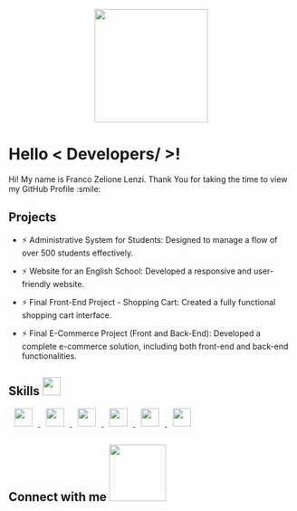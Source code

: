 <p align="center">
    <img width="200" src="https://github.com/user-attachments/assets/97b8f1ac-4a92-4361-a214-75ac0b535481">
</p>

<h1> Hello < Developers/ >! </h1>
<p align='center'>
</p>

<div size='20px'> Hi! My name is Franco Zelione Lenzi. Thank You for taking the time to view my GitHub Profile :smile: 
</div>

<h2> Projects </h2>

- ⚡ Administrative System for Students: Designed to manage a flow of over 500 students effectively.
  
- ⚡ Website for an English School: Developed a responsive and user-friendly website.
  
- ⚡ Final Front-End Project - Shopping Cart: Created a fully functional shopping cart interface.
  
- ⚡ Final E-Commerce Project (Front and Back-End): Developed a complete e-commerce solution, including both front-end and back-end functionalities.

<h2>Skills <img src="https://media2.giphy.com/media/QssGEmpkyEOhBCb7e1/giphy.gif?cid=ecf05e47a0n3gi1bfqntqmob8g9aid1oyj2wr3ds3mg700bl&rid=giphy.gif" width="32px"></h2>

<p>
    <a href="https://github.com/Aditya664?tab=repositories&q=&type=&language=reactjs&sort=">
        <img width="32px" src="https://raw.githubusercontent.com/rahulbanerjee26/githubAboutMeGenerator/main/icons/reactjs.svg" style="margin: 0 10px;">
    </a>
    <a href="https://github.com/Aditya664?tab=repositories&q=&type=&language=javascript&sort=">
        <img width="32px" src="https://raw.githubusercontent.com/rahulbanerjee26/githubAboutMeGenerator/main/icons/javascript.svg" style="margin: 0 10px;">
    </a>
    <a href="https://github.com/Aditya664?tab=repositories&q=&type=&language=cpp&sort=">
        <img width="32px" src="https://raw.githubusercontent.com/rahulbanerjee26/githubAboutMeGenerator/main/icons/cpp.svg" style="margin: 0 10px;">
    </a>
    <a href="https://github.com/Aditya664?tab=repositories&q=&type=&language=sqlite&sort=">
        <img width="32px" src="https://raw.githubusercontent.com/rahulbanerjee26/githubAboutMeGenerator/main/icons/sqlite.svg" style="margin: 0 10px;">
    </a>
    <a href="https://github.com/Aditya664?tab=repositories&q=&type=&language=css&sort=">
        <img width="32px" src="https://raw.githubusercontent.com/rahulbanerjee26/githubAboutMeGenerator/main/icons/css.svg" style="margin: 0 10px;">
    </a>
    <a href="https://github.com/Aditya664?tab=repositories&q=&type=&language=html&sort=">
        <img width="32px" src="https://raw.githubusercontent.com/rahulbanerjee26/githubAboutMeGenerator/main/icons/html.svg" style="margin: 0 10px;">
    </a>
</p>


<h2> Connect with me <img src='https://raw.githubusercontent.com/ShahriarShafin/ShahriarShafin/main/Assets/handshake.gif' width="100px"> </h2>
